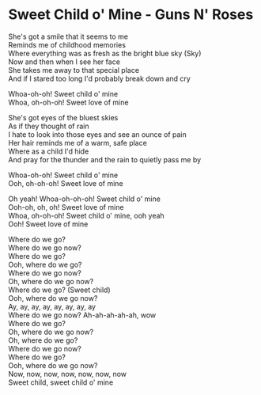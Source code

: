 # Sweet Child o' Mine - Guns N' Roses

She's got a smile that it seems to me\
Reminds me of childhood memories\
Where everything was as fresh as the bright blue sky (Sky)\
Now and then when I see her face\
She takes me away to that special place\
And if I stared too long I'd probably break down and cry

Whoa-oh-oh! Sweet child o' mine\
Whoa, oh-oh-oh! Sweet love of mine

She's got eyes of the bluest skies\
As if they thought of rain\
I hate to look into those eyes and see an ounce of pain\
Her hair reminds me of a warm, safe place\
Where as a child I'd hide\
And pray for the thunder and the rain to quietly pass me by

Whoa-oh-oh! Sweet child o' mine\
Ooh, oh-oh-oh! Sweet love of mine

Oh yeah! Whoa-oh-oh-oh! Sweet child o' mine\
Ooh-oh, oh, oh! Sweet love of mine\
Whoa, oh-oh-oh! Sweet child o' mine, ooh yeah\
Ooh! Sweet love of mine

Where do we go?\
Where do we go now?\
Where do we go?\
Ooh, where do we go?\
Where do we go now?\
Oh, where do we go now?\
Where do we go? (Sweet child)\
Ooh, where do we go now?\
Ay, ay, ay, ay, ay, ay, ay, ay\
Where do we go now? Ah-ah-ah-ah-ah, wow\
Where do we go?\
Oh, where do we go now?\
Oh, where do we go?\
Where do we go now?\
Where do we go?\
Ooh, where do we go now?\
Now, now, now, now, now, now, now\
Sweet child, sweet child o' mine